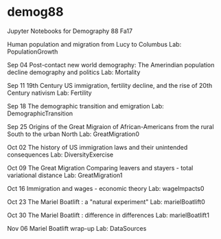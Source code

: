 # demog88
Jupyter Notebooks for Demography 88 Fa17

Human population and migration from Lucy to Columbus
Lab: PopulationGrowth	

Sep 04	Post-contact new world demography: The Amerindian population decline demography and politics
Lab: Mortality	

Sep 11	19th Century US immigration, fertility decline, and the rise of 20th Century nativism
Lab: Fertility	

Sep 18	The demographic transition and emigration
Lab: DemographicTransition	

Sep 25	Origins of the Great Migraion of African-Americans from the rural South to the urban North
Lab: GreatMigration0	

Oct 02	The history of US immigration laws and their unintended consequences
Lab: DiversityExercise	


Oct 09	The Great Migration Comparing leavers and stayers - total variational distance 
Lab: GreatMigration1	

Oct 16	Immigration and wages - economic theory
Lab: wageImpacts0	

Oct 23	The Mariel Boatlift : a "natural experiment"
Lab: marielBoatlift0	


Oct 30	The Mariel Boatlift : difference in differences
Lab: marielBoatlift1	

Nov 06	Mariel Boatlift wrap-up
Lab: DataSources
